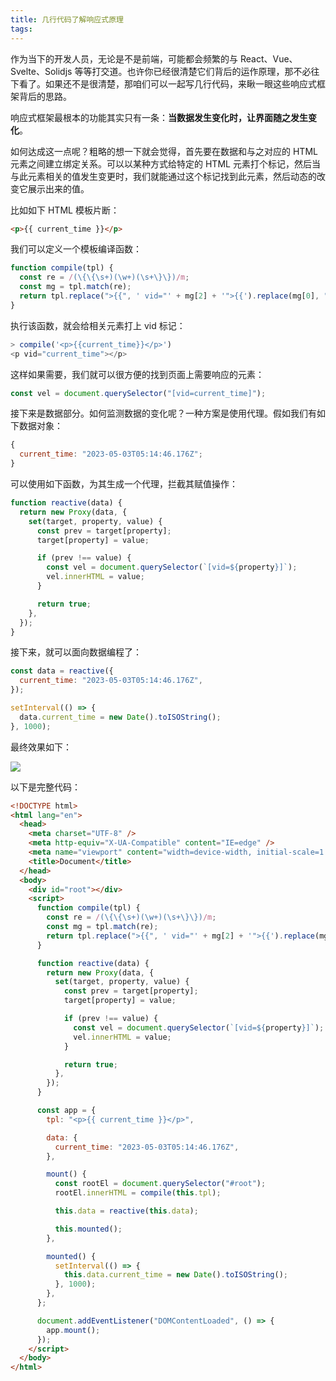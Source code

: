 ```yaml
---
title: 几行代码了解响应式原理
tags:
---
```


作为当下的开发人员，无论是不是前端，可能都会频繁的与 React、Vue、Svelte、Solidjs 等等打交道。也许你已经很清楚它们背后的运作原理，那不必往下看了。如果还不是很清楚，那咱们可以一起写几行代码，来瞅一眼这些响应式框架背后的思路。

响应式框架最根本的功能其实只有一条：**当数据发生变化时，让界面随之发生变化**。

如何达成这一点呢？粗略的想一下就会觉得，首先要在数据和与之对应的 HTML 元素之间建立绑定关系。可以以某种方式给特定的 HTML 元素打个标记，然后当与此元素相关的值发生变更时，我们就能通过这个标记找到此元素，然后动态的改变它展示出来的值。

比如如下 HTML 模板片断：

```html
<p>{{ current_time }}</p>
```

我们可以定义一个模板编译函数：

```js
function compile(tpl) {
  const re = /(\{\{\s+)(\w+)(\s+\}\})/m;
  const mg = tpl.match(re);
  return tpl.replace(">{{", ' vid="' + mg[2] + '">{{').replace(mg[0], "");
}
```

执行该函数，就会给相关元素打上 vid 标记：

```js
> compile('<p>{{current_time}}</p>')
<p vid="current_time"></p>
```

这样如果需要，我们就可以很方便的找到页面上需要响应的元素：

```js
const vel = document.querySelector("[vid=current_time]");
```

接下来是数据部分。如何监测数据的变化呢？一种方案是使用代理。假如我们有如下数据对象：

```js
{
  current_time: "2023-05-03T05:14:46.176Z";
}
```

可以使用如下函数，为其生成一个代理，拦截其赋值操作：

```js
function reactive(data) {
  return new Proxy(data, {
    set(target, property, value) {
      const prev = target[property];
      target[property] = value;

      if (prev !== value) {
        const vel = document.querySelector(`[vid=${property}]`);
        vel.innerHTML = value;
      }

      return true;
    },
  });
}
```

接下来，就可以面向数据编程了：

```js
const data = reactive({
  current_time: "2023-05-03T05:14:46.176Z",
});

setInterval(() => {
  data.current_time = new Date().toISOString();
}, 1000);
```

最终效果如下：

![](/images/reactive.gif)

以下是完整代码：

```html
<!DOCTYPE html>
<html lang="en">
  <head>
    <meta charset="UTF-8" />
    <meta http-equiv="X-UA-Compatible" content="IE=edge" />
    <meta name="viewport" content="width=device-width, initial-scale=1.0" />
    <title>Document</title>
  </head>
  <body>
    <div id="root"></div>
    <script>
      function compile(tpl) {
        const re = /(\{\{\s+)(\w+)(\s+\}\})/m;
        const mg = tpl.match(re);
        return tpl.replace(">{{", ' vid="' + mg[2] + '">{{').replace(mg[0], "");
      }

      function reactive(data) {
        return new Proxy(data, {
          set(target, property, value) {
            const prev = target[property];
            target[property] = value;

            if (prev !== value) {
              const vel = document.querySelector(`[vid=${property}]`);
              vel.innerHTML = value;
            }

            return true;
          },
        });
      }

      const app = {
        tpl: "<p>{{ current_time }}</p>",

        data: {
          current_time: "2023-05-03T05:14:46.176Z",
        },

        mount() {
          const rootEl = document.querySelector("#root");
          rootEl.innerHTML = compile(this.tpl);

          this.data = reactive(this.data);

          this.mounted();
        },

        mounted() {
          setInterval(() => {
            this.data.current_time = new Date().toISOString();
          }, 1000);
        },
      };

      document.addEventListener("DOMContentLoaded", () => {
        app.mount();
      });
    </script>
  </body>
</html>
```

